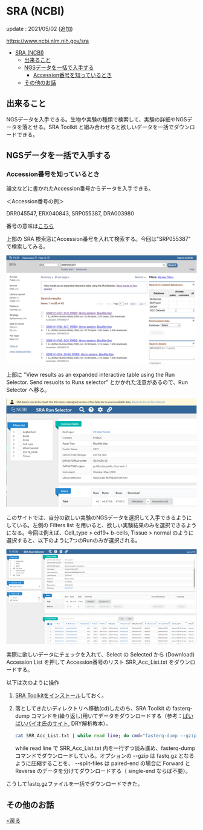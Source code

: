 <!-- title: DRA Search - database -->
[link-return]: /bioinfo/bioinfo_database.html

# SRA (NCBI)

update : 2021/05/02 (追加)

https://www.ncbi.nlm.nih.gov/sra

- [SRA (NCBI)](#sra-ncbi)
  - [出来ること](#出来ること)
  - [NGSデータを一括で入手する](#ngsデータを一括で入手する)
    - [Accession番号を知っているとき](#accession番号を知っているとき)
  - [その他のお話](#その他のお話)

## 出来ること

NGSデータを入手できる。生物や実験の種類で検索して、実験の詳細やNGSデータを落とせる。SRA Toolkit と組み合わせると欲しいデータを一括でダウンロードできる。

## NGSデータを一括で入手する
### Accession番号を知っているとき
論文などに書かれたAccession番号からデータを入手できる。

＜Accession番号の例＞

DRR045547,
ERX040843,
SRP055387,
DRA003980

番号の意味は[こちら](DRASearch.html#accession番号について)

上部の SRA 検索窓にAccession番号を入れて検索する。今回は"SRP055387" で検索してみる。

![](img/sra_search1.png)

上部に "View results as an expanded interactive table using the Run Selector. Send resuolts to Runs selector" とかかれた注意があるので、Run Selector へ移る。

![](img/sra_selector1.png)

このサイトでは、自分の欲しい実験のNGSデータを選択して入手できるようにしている。左側の Filters list を用いると、欲しい実験結果のみを選択できるようになる。今回は例えば、Cell_type > cd19+ b-cells, Tissue > normal のように選択すると、以下のように7つのRunのみが選択される。

![](img/sra_selector2.png)

実際に欲しいデータにチェックを入れて、Select の Selected から (Download) Accession List を押して Accession番号のリスト SRR_Acc_List.txt をダウンロードする。

以下は次のように操作

1. [SRA Toolkitをインストール](SRAToolkit.html)しておく。

2. 落としてきたいディレクトリへ移動(cd)したのち、SRA Toolkit の fasterq-dump コマンドを(繰り返し)用いてデータをダウンロードする（参考：[ばいばいバイオ氏のサイト](https://www.kimoton.com/entry/20190610/1560135569), DRY解析教本）。
    ```bash
    cat SRR_Acc_List.txt | while read line; do cmd="fasterq-dump --gzip --split-files ${line}"; eval ${cmd}; done
    ```
    while read line で SRR_Acc_List.txt 内を一行ずつ読み進め、fasterq-dump コマンドでダウンロードしている。オプションの --gzip は fastq.gz となるように圧縮することを、 --split-files は paired-end の場合に Forward と Reverse のデータを分けてダウンロードする（ single-end ならば不要）。

こうしてfastq.gzファイルを一括でダウンロードできた。

## その他のお話

[<戻る][link-return]
